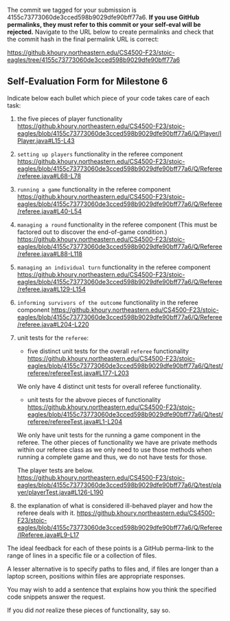 The commit we tagged for your submission is 4155c73773060de3cced598b9029dfe90bff77a6.
**If you use GitHub permalinks, they must refer to this commit or your self-eval will be rejected.**
Navigate to the URL below to create permalinks and check that the commit hash in the final permalink URL is correct:

https://github.khoury.northeastern.edu/CS4500-F23/stoic-eagles/tree/4155c73773060de3cced598b9029dfe90bff77a6

## Self-Evaluation Form for Milestone 6

Indicate below each bullet which piece of your code takes care of each task:

1. the five pieces of player functionality
   https://github.khoury.northeastern.edu/CS4500-F23/stoic-eagles/blob/4155c73773060de3cced598b9029dfe90bff77a6/Q/Player/IPlayer.java#L15-L43

2. `setting up players` functionality in the referee component
    https://github.khoury.northeastern.edu/CS4500-F23/stoic-eagles/blob/4155c73773060de3cced598b9029dfe90bff77a6/Q/Referee/referee.java#L68-L78 

3. `running a game` functionality in the referee component
    https://github.khoury.northeastern.edu/CS4500-F23/stoic-eagles/blob/4155c73773060de3cced598b9029dfe90bff77a6/Q/Referee/referee.java#L40-L54

4. `managing a round` functionality in the referee component
    (This must be factored out to discover the end-of-game condition.)
    https://github.khoury.northeastern.edu/CS4500-F23/stoic-eagles/blob/4155c73773060de3cced598b9029dfe90bff77a6/Q/Referee/referee.java#L88-L118

5. `managing an individual turn` functionality in the referee component
    https://github.khoury.northeastern.edu/CS4500-F23/stoic-eagles/blob/4155c73773060de3cced598b9029dfe90bff77a6/Q/Referee/referee.java#L129-L154

6. `informing survivors of the outcome` functionality in the referee component
    https://github.khoury.northeastern.edu/CS4500-F23/stoic-eagles/blob/4155c73773060de3cced598b9029dfe90bff77a6/Q/Referee/referee.java#L204-L220

7. unit tests for the `referee`:

   - five distinct unit tests for the overall `referee` functionality
   https://github.khoury.northeastern.edu/CS4500-F23/stoic-eagles/blob/4155c73773060de3cced598b9029dfe90bff77a6/Q/test/referee/refereeTest.java#L177-L203
   
   We only have 4 distinct unit tests for overall referee functionality.
   
   - unit tests for the abvove pieces of functionality 
   https://github.khoury.northeastern.edu/CS4500-F23/stoic-eagles/blob/4155c73773060de3cced598b9029dfe90bff77a6/Q/test/referee/refereeTest.java#L1-L204
   
   We only have unit tests for the running a game component in the referee. The other pieces of functionality we have are private methods within our referee class as we only need to use those methods when running a complete game and thus, we do not have tests for those.
   
   The player tests are below.
   https://github.khoury.northeastern.edu/CS4500-F23/stoic-eagles/blob/4155c73773060de3cced598b9029dfe90bff77a6/Q/test/player/playerTest.java#L126-L190
   
8. the explanation of what is considered ill-behaved player and how the referee deals with it.
    https://github.khoury.northeastern.edu/CS4500-F23/stoic-eagles/blob/4155c73773060de3cced598b9029dfe90bff77a6/Q/Referee/IReferee.java#L9-L17

The ideal feedback for each of these points is a GitHub perma-link to
the range of lines in a specific file or a collection of files.

A lesser alternative is to specify paths to files and, if files are
longer than a laptop screen, positions within files are appropriate
responses.

You may wish to add a sentence that explains how you think the
specified code snippets answer the request.

If you did *not* realize these pieces of functionality, say so.


